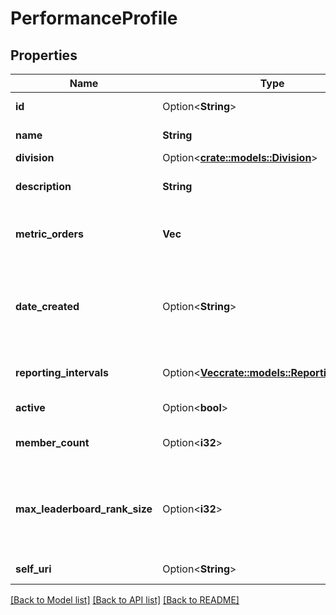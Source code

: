 # PerformanceProfile

## Properties

Name | Type | Description | Notes
------------ | ------------- | ------------- | -------------
**id** | Option<**String**> | The globally unique identifier for the object. | [optional][readonly]
**name** | **String** | A name for this performance profile | 
**division** | Option<[**crate::models::Division**](Division.md)> |  | [optional]
**description** | **String** | A description about this performance profile | 
**metric_orders** | **Vec<String>** | Order of the associated metrics. The list should contain valid ids for metrics | 
**date_created** | Option<**String**> | Creation date for this performance profile. Date time is represented as an ISO-8601 string. For example: yyyy-MM-ddTHH:mm:ss[.mmm]Z | [optional][readonly]
**reporting_intervals** | Option<[**Vec<crate::models::ReportingInterval>**](ReportingInterval.md)> | The reporting interval periods for this performance profile | [optional]
**active** | Option<**bool**> | The flag for active profiles | [optional][readonly]
**member_count** | Option<**i32**> | The number of members in this performance profile | [optional][readonly]
**max_leaderboard_rank_size** | Option<**i32**> | The maximum rank size for the leaderboard. This counts the number of ranks can be retrieved in a leaderboard queries | [optional]
**self_uri** | Option<**String**> | The URI for this object | [optional][readonly]

[[Back to Model list]](../README.md#documentation-for-models) [[Back to API list]](../README.md#documentation-for-api-endpoints) [[Back to README]](../README.md)


